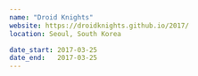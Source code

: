 ```yaml
---
name: "Droid Knights"
website: https://droidknights.github.io/2017/
location: Seoul, South Korea

date_start: 2017-03-25
date_end:   2017-03-25
---
```

